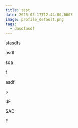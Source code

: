 ```yaml
---
title: test
date: 2025-05-17T12:44:00.000Z
image: profile_default.png
tags:
  - dasdfasdf
---
```

sfasdfs

asdf



sda

f

asdf

s

dF

SAD

F
